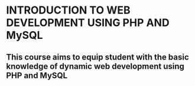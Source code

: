 # INTRODUCTION TO WEB DEVELOPMENT USING PHP AND MySQL
## This course aims to equip student with the basic knowledge of dynamic web development using PHP and MySQL